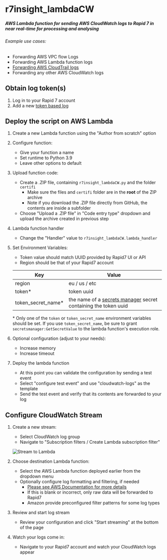 # r7insight_lambdaCW
##### AWS Lambda function for sending AWS CloudWatch logs to Rapid 7 in near real-time for processing and analysing

###### Example use cases:
* Forwarding AWS VPC flow Logs
* Forwarding AWS Lambda function logs
* [Forwarding AWS CloudTrail logs](http://docs.aws.amazon.com/awscloudtrail/latest/userguide/send-cloudtrail-events-to-cloudwatch-logs.html)
* Forwarding any other AWS CloudWatch logs

## Obtain log token(s)
1. Log in to your Rapid 7 account
1. Add a new [token based log](https://insightops.help.rapid7.com/docs/token-tcp)

## Deploy the script on AWS Lambda
1. Create a new Lambda function using the "Author from scratch" option

1. Configure function:
   * Give your function a name
   * Set runtime to Python 3.9
   * Leave other options to default

1. Upload function code:
      * Create a .ZIP file, containing ```r7insight_lambdaCW.py``` and the folder ```certifi```
        * Make sure the files and ```certifi``` folder are in the **root** of the ZIP archive
        * Note if you download the .ZIP file directly from GitHub, the contents are inside a subfolder
      * Choose "Upload a .ZIP file" in "Code entry type" dropdown and upload the archive created in previous step

1. Lambda function handler
   * Change the "Handler" value to ```r7insight_lambdaCW.lambda_handler```

1. Set Environment Variables:
   * Token value should match UUID provided by Rapid7 UI or API
   * Region should be that of your Rapid7 account

   |         Key         |                                                   Value                                                   |
   | ------------------- | --------------------------------------------------------------------------------------------------------- |
   | region              | eu / us / etc                                                                                             |
   | token\*             | token uuid                                                                                                |
   | token_secret_name\* | the name of a [secrets manager](https://aws.amazon.com/secrets-manager/) secret containing the token uuid |

   \* Only one of the `token` or `token_secret_name` environment variables should be set. If you use `token_secret_name`, be sure to grant `secretsmanager:GetSecretValue` to the lambda function's execution role.

1. Optional configuration (adjust to your needs):
   * Increase memory
   * Increase timeout

1. Deploy the lambda function
   * At this point you can validate the configuration by sending a test event
   * Select "configure test event" and use "cloudwatch-logs" as the template
   * Send the test event and verify that its contents are forwarded to your log

## Configure CloudWatch Stream
1. Create a new stream:
   * Select CloudWatch log group
   * Navigate to "Subscription filters / Create Lambda subscription filter"

   ![Stream to Lambda](https://github.com/rapid7/r7insight_lambdaCW/blob/master/doc/stream_to_lambda.png?raw=true)

1. Choose destination Lambda function:
   * Select the AWS Lambda function deployed earlier from the dropdown menu
   * Optionally configure log formatting and filtering, if needed
     * [Please see AWS Documentation for more details](http://docs.aws.amazon.com/AmazonCloudWatch/latest/DeveloperGuide/FilterAndPatternSyntax.html)
     * If this is blank or incorrect, only raw data will be forwarded to Rapid7
     * Amazon provide preconfigured filter patterns for some log types

1. Review and start log stream
   * Review your configuration and click "Start streaming" at the bottom of the page

1. Watch your logs come in:
   * Navigate to your Rapid7 account and watch your CloudWatch logs appear
